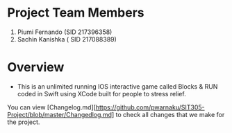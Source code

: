 # Project Team Members 

1. Piumi Fernando (SID 217396358)
2. Sachin Kanishka ( SID 217088389) 

# Overview 

- This is an unlimited running IOS interactive game called Blocks & RUN coded in Swift using XCode built for people to stress relief.

You can view [Changelog.md][https://github.com/pwarnaku/SIT305-Project/blob/master/Changedlog.md] to check all changes that we make for the project. 
